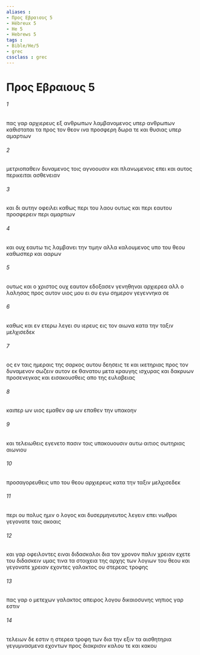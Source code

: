 ```yaml
---
aliases : 
- Προς Εβραιους 5
- Hébreux 5
- He 5
- Hebrews 5
tags : 
- Bible/He/5
- grec
cssclass : grec
---
```


# Προς Εβραιους 5

###### 1
πας γαρ αρχιερευς εξ ανθρωπων λαμβανομενος υπερ ανθρωπων καθισταται τα προς τον θεον ινα προσφερη δωρα τε και θυσιας υπερ αμαρτιων
###### 2
μετριοπαθειν δυναμενος τοις αγνοουσιν και πλανωμενοις επει και αυτος περικειται ασθενειαν
###### 3
και δι αυτην οφειλει καθως περι του λαου ουτως και περι εαυτου προσφερειν περι αμαρτιων
###### 4
και ουχ εαυτω τις λαμβανει την τιμην αλλα καλουμενος υπο του θεου καθωσπερ και ααρων
###### 5
ουτως και ο χριστος ουχ εαυτον εδοξασεν γενηθηναι αρχιερεα αλλ ο λαλησας προς αυτον υιος μου ει συ εγω σημερον γεγεννηκα σε
###### 6
καθως και εν ετερω λεγει συ ιερευς εις τον αιωνα κατα την ταξιν μελχισεδεκ
###### 7
ος εν ταις ημεραις της σαρκος αυτου δεησεις τε και ικετηριας προς τον δυναμενον σωζειν αυτον εκ θανατου μετα κραυγης ισχυρας και δακρυων προσενεγκας και εισακουσθεις απο της ευλαβειας
###### 8
καιπερ ων υιος εμαθεν αφ ων επαθεν την υπακοην
###### 9
και τελειωθεις εγενετο πασιν τοις υπακουουσιν αυτω αιτιος σωτηριας αιωνιου
###### 10
προσαγορευθεις υπο του θεου αρχιερευς κατα την ταξιν μελχισεδεκ
###### 11
περι ου πολυς ημιν ο λογος και δυσερμηνευτος λεγειν επει νωθροι γεγονατε ταις ακοαις
###### 12
και γαρ οφειλοντες ειναι διδασκαλοι δια τον χρονον παλιν χρειαν εχετε του διδασκειν υμας τινα τα στοιχεια της αρχης των λογιων του θεου και γεγονατε χρειαν εχοντες γαλακτος ου στερεας τροφης
###### 13
πας γαρ ο μετεχων γαλακτος απειρος λογου δικαιοσυνης νηπιος γαρ εστιν
###### 14
τελειων δε εστιν η στερεα τροφη των δια την εξιν τα αισθητηρια γεγυμνασμενα εχοντων προς διακρισιν καλου τε και κακου
